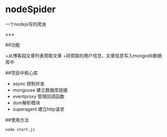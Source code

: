 # nodeSpider
一个nodejs写的爬虫

×××

##功能

+从博客园文章列表爬取文章
+将爬取的用户信息，文章信息写入mongodb数据库中


##项目中核心库

+ async 控制并发
+ mongoose 建立数据库链接
+ eventproxy 管理回调函数
+ dom解析模块
+ superagent 建立http请求


##使用方法

`node start.js`

